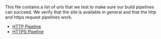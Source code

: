 This file contains a list of urls that we test to make sure our build pipelines can succeed. 
We verify that the site is available in general and that the http and https request pipelines work.

- [HTTP Pipeline](http://www.liquibase.org/xml/ns/dbchangelog/dbchangelog-4.6.xsd)
- [HTTPS Pipeline](https://www.liquibase.org/xml/ns/dbchangelog/dbchangelog-4.6.xsd)
